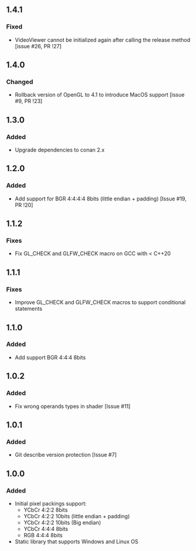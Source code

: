 ## 1.4.1

### Fixed
- VideoViewer cannot be initialized again after calling the release method [issue #26, PR !27]

## 1.4.0

### Changed
- Rollback version of OpenGL to 4.1 to introduce MacOS support [issue #9, PR !23]

## 1.3.0
 
### Added
- Upgrade dependencies to conan 2.x

## 1.2.0

### Added
- Add support for BGR 4:4:4:4 8bits (little endian + padding) [Issue #19, PR !20]

## 1.1.2

### Fixes
- Fix GL_CHECK and GLFW_CHECK macro on GCC with < C++20
  
## 1.1.1

### Fixes
- Improve GL_CHECK and GLFW_CHECK macros to support conditional statements

## 1.1.0

### Added
- Add support BGR 4:4:4 8bits

## 1.0.2

### Added
- Fix wrong operands types in shader [Issue #11]

## 1.0.1

### Added
- Git describe version protection [Issue #7]

## 1.0.0

### Added
- Initial pixel packings support:
    - YCbCr 4:2:2 8bits
    - YCbCr 4:2:2 10bits (little endian + padding)
    - YCbCr 4:2:2 10bits (Big endian)
    - YCbCr 4:4:4 8bits
    - RGB 4:4:4 8bits
- Static library that supports Windows and Linux OS
